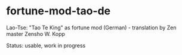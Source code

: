 fortune-mod-tao-de
==================

Lao-Tse: "Tao Te King" as fortune mod (German) - translation by Zen master Zensho W. Kopp

Status: usable, work in progress
